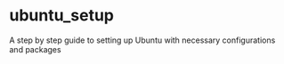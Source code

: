 # ubuntu_setup
A step by step guide to setting up Ubuntu with necessary configurations and packages
